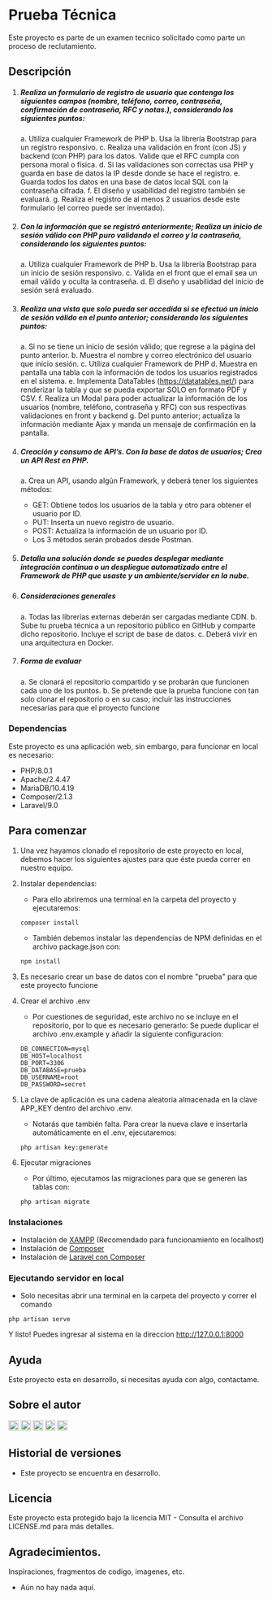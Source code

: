 # Prueba Técnica 

Este proyecto es parte de un examen tecnico solicitado como parte un proceso de reclutamiento.

## Descripción

1. ##### Realiza un formulario de registro de usuario que contenga los siguientes campos (nombre,  teléfono, correo, contraseña, confirmación de contraseña, RFC y notas.), considerando los siguientes puntos:

    a. Utiliza cualquier Framework de PHP
    b. Usa la librería Bootstrap para un registro responsivo.
    c. Realiza una validación en front (con JS) y backend (con PHP) para los datos. Valide que el RFC cumpla con persona moral o física.
    d. Si las validaciones son correctas usa PHP y guarda en base de datos la IP desde donde se hace el registro.
    e. Guarda todos los datos en una base de datos local SQL con la contraseña cifrada.
    f. El diseño y usabilidad del registro también se evaluará.
    g. Realiza el registro de al menos 2 usuarios desde este formulario (el correo puede ser inventado).

2. ##### Con la información que se registró anteriormente; Realiza un inicio de sesión válido con PHP  puro validando el correo y la contraseña, considerando los siguientes puntos:
    a. Utiliza cualquier Framework de PHP
    b. Usa la librería Bootstrap para un inicio de sesión responsivo.
    c. Valida en el front que el email sea un email válido y oculta la contraseña.
    d. El diseño y usabilidad del inicio de sesión será evaluado.

3. ##### Realiza una vista que solo pueda ser accedida si se efectuó un inicio de sesión válido en el punto anterior; considerando los siguientes puntos:
    a. Si no se tiene un inicio de sesión válido; que regrese a la página del punto anterior.
    b. Muestra el nombre y correo electrónico del usuario que inicio sesión.
    c. Utiliza cualquier Framework de PHP
    d. Muestra en pantalla una tabla con la información de todos los usuarios registrados en el sistema.
    e. Implementa DataTables (https://datatables.net/) para renderizar la tabla y que se pueda exportar SOLO en formato PDF y CSV.
    f. Realiza un Modal para poder actualizar la información de los usuarios (nombre, teléfono, 
    contraseña y RFC) con sus respectivas validaciones en front y backend
    g. Del punto anterior; actualiza la información mediante Ajax y manda un mensaje de confirmación en la pantalla.

4.  ##### Creación y consumo de API’s. Con la base de datos de usuarios; Crea un API Rest en PHP.
    a. Crea un API, usando algún Framework, y deberá tener los siguientes métodos:
	- GET: Obtiene todos los usuarios de la tabla y otro para obtener el usuario por ID.
	- PUT: Inserta un nuevo registro de usuario.
	- POST: Actualiza la información de un usuario por ID. 
	- Los 3 métodos serán probados desde Postman.

5. ##### Detalla una solución donde se puedes desplegar mediante integración continua o un despliegue automatizado entre el Framework de PHP que usaste y un ambiente/servidor en la nube.

6. ##### Consideraciones generales
    a. Todas las librerías externas deberán ser cargadas mediante CDN.
    b. Sube tu prueba técnica a un repositorio público en GitHub y comparte dicho repositorio. Incluye el script de base de datos.
    c. Deberá vivir en una arquitectura en Docker.

7. ##### Forma de evaluar
    a. Se clonará el repositorio compartido y se probarán que funcionen cada uno de los puntos.
    b. Se pretende que la prueba funcione con tan solo clonar el repositorio o en su caso; incluir las instrucciones necesarias para que el proyecto funcione

### Dependencias

Este proyecto es una aplicación web, sin embargo, para funcionar en local es necesario:
* PHP/8.0.1
* Apache/2.4.47
* MariaDB/10.4.19
* Composer/2.1.3
* Laravel/9.0

## Para comenzar

1. Una vez hayamos clonado el repositorio de este proyecto en local, debemos hacer los siguientes ajustes para que éste pueda correr en nuestro equipo.
2. Instalar dependencias:
    * Para ello abriremos una terminal en la carpeta del proyecto y ejecutaremos:
    ```
    composer install
    ```
    * También debemos instalar las dependencias de NPM definidas en el archivo package.json con:
    ```
    npm install
    ```
3. Es necesario crear un base de datos con el nombre "prueba" para que este proyecto funcione
4. Crear el archivo .env
    * Por cuestiones de seguridad, este archivo no se incluye en el repositorio, por lo que es necesario generarlo: Se puede duplicar el archivo .env.example y añadir la siguiente configuracion:
    ```
    DB_CONNECTION=mysql
    DB_HOST=localhost
    DB_PORT=3306
    DB_DATABASE=prueba
    DB_USERNAME=root
    DB_PASSWORD=secret
    ```

5. La clave de aplicación es una cadena aleatoria almacenada en la clave APP_KEY dentro del archivo .env.   
    * Notarás que también falta. Para crear la nueva clave e insertarla automáticamente en el .env, ejecutaremos:
    ```
    php artisan key:generate
    ```
6. Ejecutar migraciones
    * Por último, ejecutamos las migraciones para que se generen las tablas con:
    ```
    php artisan migrate 
    ```

### Instalaciones

* Instalación de [XAMPP](https://www.apachefriends.org/es/download.html "XAMPP") (Recomendado para funcionamiento en localhost) 
* Instalación de [Composer](https://getcomposer.org/download/ "Composer")
* Instalación de [Laravel con Composer](https://laravel.com/docs/8.x/installation#installation-via-composer "Laravel con Composer")

### Ejecutando servidor en local

* Solo necesitas abrir una terminal en la carpeta del proyecto y correr el comando

```
php artisan serve
```

Y listo! Puedes ingresar al sistema en la direccion http://127.0.0.1:8000

## Ayuda

Este proyecto esta en desarrollo, si necesitas ayuda con algo, contactame.

## Sobre el autor

[<img src='https://img.shields.io/badge/-Github-9979C1?style=for-the-badge&logo=github' alt='github' height='20'>](https://github.com/PatyLuPrz)  [<img src='https://img.shields.io/badge/-Facebook-C3D6F2?style=for-the-badge&logo=facebook' alt='facebook' height='20'>](https://www.facebook.com/paty.przmtz)  [<img src='https://img.shields.io/badge/-Instagram-FEE5EB?style=for-the-badge&logo=instagram' alt='instagram' height='20'>](https://www.instagram.com/patty.was.here/)  [<img src='https://img.shields.io/badge/-Twitter-D1EAF5?style=for-the-badge&logo=twitter' alt='twitter' height='20'>](https://twitter.com/PatyLuPrz)  [<img src='https://img.shields.io/badge/-Twitch-DCCBED?style=for-the-badge&logo=twitch' alt='twitch' height='20'>](twitch.tv/pattywashere)

## Historial de versiones

* Este proyecto se encuentra en desarrollo.

## Licencia

Este proyecto esta protegido bajo la licencia MIT - Consulta el archivo LICENSE.md para más detalles.


## Agradecimientos.

Inspiraciones, fragmentos de codigo, imagenes, etc.

* Aún no hay nada aquí.